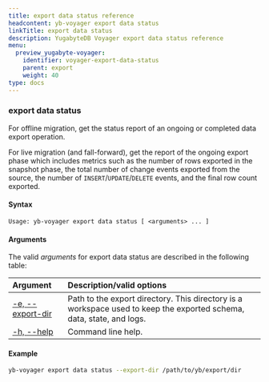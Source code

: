 ```yaml
---
title: export data status reference
headcontent: yb-voyager export data status
linkTitle: export data status
description: YugabyteDB Voyager export data status reference
menu:
  preview_yugabyte-voyager:
    identifier: voyager-export-data-status
    parent: export
    weight: 40
type: docs
---
```


### export data status

For offline migration, get the status report of an ongoing or completed data export operation.

For live migration (and fall-forward), get the report of the ongoing export phase which includes metrics such as the number of rows exported in the snapshot phase, the total number of change events exported from the source, the number of `INSERT`/`UPDATE`/`DELETE` events, and the final row count exported.

#### Syntax

```text
Usage: yb-voyager export data status [ <arguments> ... ]
```

#### Arguments

The valid *arguments* for export data status are described in the following table:

| Argument | Description/valid options |
| :------- | :------------------------ |
| [-e, --export-dir](#export-dir) <path> | Path to the export directory. This directory is a workspace used to keep the exported schema, data, state, and logs.|
| [-h, --help](#command-line-help) | Command line help. |

#### Example

```sh
yb-voyager export data status --export-dir /path/to/yb/export/dir
```
